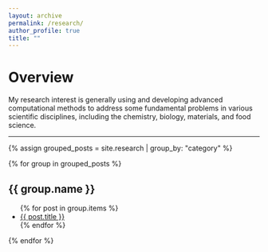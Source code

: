 ```yaml
---
layout: archive
permalink: /research/
author_profile: true
title: ""
---
```


Overview
======

My research interest is generally using and developing advanced computational methods
to address some fundamental problems in various scientific disciplines, 
including the chemistry, biology, materials, and food science.

-----------------------

{% assign grouped_posts = site.research | group_by: "category" %}

{% for group in grouped_posts %}
  <h2>{{ group.name }}</h2> <!-- Displays the category name -->
  <ul>
    {% for post in group.items %}
      <li><a href="{{ post.url }}">{{ post.title }}</a></li>
    {% endfor %}
  </ul>
{% endfor %}
